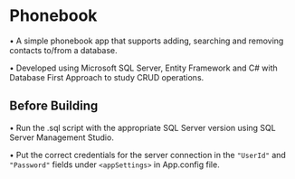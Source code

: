# Phonebook

• A simple phonebook app that supports adding, searching and removing contacts to/from a database.

• Developed using Microsoft SQL Server, Entity Framework and C# with Database First Approach to study CRUD operations.

## Before Building

• Run the .sql script with the appropriate SQL Server version using SQL Server Management Studio.

• Put the correct credentials for the server connection in the `"UserId"` and `"Password"` fields under `<appSettings>` in App.config file.
